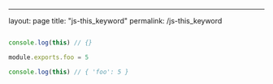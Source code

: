 ---
layout: page
title: "js-this_keyword"
permalink: /js-this_keyword

```js

console.log(this) // {}

module.exports.foo = 5

console.log(this) // { 'foo': 5 }

```
